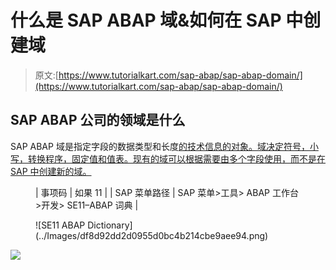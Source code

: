 # 什么是 SAP ABAP 域&如何在 SAP 中创建域

> 原文:[https://www.tutorialkart.com/sap-abap/sap-abap-domain/](https://www.tutorialkart.com/sap-abap/sap-abap-domain/)

## SAP ABAP 公司的领域是什么

SAP ABAP 域是指定字段的数据类型和长度[的技术信息的对象。域决定符号，小写，转换程序，固定值和值表。现有的域可以根据需要由多个字段使用，而不是在 SAP 中创建新的域。](https://www.tutorialkart.com/sap-abap/sap-abap-data-types/)

<figure class="wp-block-table">

| 事项码 | 如果 11 |
| SAP 菜单路径 | SAP 菜单>工具> ABAP 工作台>开发> SE11–ABAP 词典 |

</figure>

<figure class="aligncenter">![SE11 ABAP Dictionary](../Images/df8d92dd2d0955d0bc4b214cbe9aee94.png)</figure>

[![](../Images/925da31b32d6bc3827932f6c8afb11bb.png)](https://www.tutorialkart.com/)